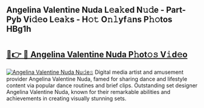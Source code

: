 ## Angelina Valentine Nuda L𝚎a𝚔ed N𝚞𝚍e - Part-Pyb Vi𝚍𝚎o L𝚎a𝚔s - H𝚘𝚝 O𝚗𝚕yf𝚊ns P𝚑𝚘tos HBg1h

# <h2><a href="http://kf407zb.oniu.top/?m=Angelina+Valentine+Nuda">🔗👉 🔴 Angelina Valentine Nuda P𝚑ot𝚘𝚜 V𝚒d𝚎o</a></h2>

[![Angelina Valentine Nuda Nu𝚍e𝚜](https://i.imgur.com/0qMVB7G.gif)](http://kf407zb.oniu.top/?m=Angelina+Valentine+Nuda)
Digital media artist and amusement provider Angelina Valentine Nuda, famed for sharing dance and lifestyle content via popular dance routines and brief clips. Outstanding set designer Angelina Valentine Nuda, known for their remarkable abilities and achievements in creating visually stunning sets.  
